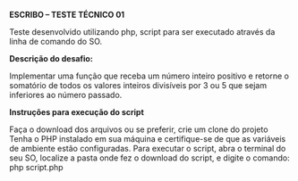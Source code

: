 **ESCRIBO – TESTE TÉCNICO 01**
<p>Teste desenvolvido utilizando php, script para ser executado através da linha de comando do SO.</p>

**Descrição do desafio:**

Implementar uma função que receba um número inteiro positivo e retorne o somatório de todos os valores inteiros divisíveis por 3 ou 5 que sejam inferiores ao número passado.


**Instruções para execução do script**

Faça o download dos arquivos ou se preferir, crie um clone do projeto
Tenha o PHP instalado em sua máquina e certifique-se de que as variáveis de ambiente estão configuradas.
Para executar o script, abra o terminal do seu SO, localize a pasta onde fez o download do script, e digite o comando: php  script.php

